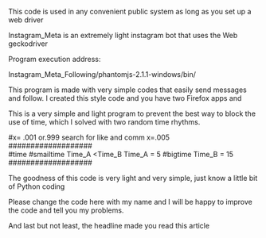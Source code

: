


This code is used in any convenient public system as long as you set up a web driver

Instagram_Meta is an extremely light instagram bot that uses the Web geckodriver

Program execution address:

Instagram_Meta_Following/phantomjs-2.1.1-windows/bin/



This program is made with very simple codes that easily send messages and follow. I created this style code and you have two Firefox apps and



This is a very simple and light program to prevent the best way to block the use of time, which I solved with two random time rhythms.

#x= .001 or.999 search for like and comm 
x=.005        
###################           
#time
#smailtime Time_A <Time_B
Time_A = 5
#bigtime
Time_B = 15            
###################      



The goodness of this code is very light and very simple, just know a little bit of Python coding


Please change the code here with my name and I will be happy to improve the code and tell you my problems.

And last but not least, the headline made you read this article

